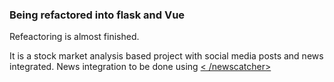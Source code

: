 ### Being refactored into flask and Vue
Refeactoring is almost finished.

It is a stock market analysis based project with social media posts and news integrated. News integration to be done using [< /newscatcher> ](https://newscatcherapi.com/) 

